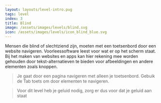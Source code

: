 ```yaml
---
layout: layouts/level-intro.pug
tags: level
index: 3
title: Blind
image: /assets/images/levels/blind.svg
icon: /assets/images/levels/icon_blind_blue.svg
---
```


Mensen die blind of slechtziend zijn, moeten met een toetsenbord door een website navigeren. Voorleessoftware leest voor wat er op het scherm staat. Bij het maken van websites en apps kan hier rekening mee worden gehouden door tekst-alternatieven te bieden voor afbeeldingen en andere elementen zoals knoppen.

> Je gaat door een pagina navigeren met alleen je toetsenbord.
> Gebuik de Tab toets om door elementen te navigeren.

> Voor dit level heb je geluid nodig, zorg er dus voor dat je geluid aan staat
